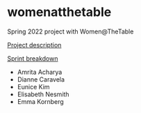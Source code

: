 # womenatthetable
Spring 2022 project with Women@TheTable

[Project description](https://docs.google.com/document/d/1Fz2hgFc-t8dbKZieLu5svSpWFVnmobcDwQGb6QSDAm0/edit?usp=sharing)

[Sprint breakdown](https://docs.google.com/document/d/1sOuuFh1RlkA8Vx2UheS9R4xJIffxkf1FWryChq-zZWw/edit?usp=sharing)


- Amrita Acharya
- Dianne Caravela
- Eunice Kim
- Elisabeth Nesmith
- Emma Kornberg

